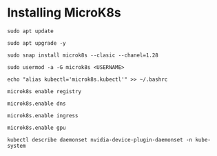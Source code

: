 # Installing MicroK8s

`sudo apt update`

`sudo apt upgrade -y`

`sudo snap install microk8s --clasic --chanel=1.28`

`sudo usermod -a -G microk8s <USERNAME>`

`echo "alias kubectl='microk8s.kubectl'" >> ~/.bashrc`

`microk8s enable registry`

`microk8s.enable dns`

`microk8s.enable ingress`

`microk8s.enable gpu`

`kubectl describe daemonset nvidia-device-plugin-daemonset -n kube-system`
